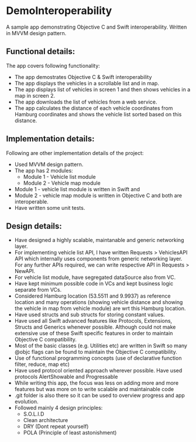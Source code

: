 # DemoInteroperability
A sample app demonstrating Objective C and Swift interoperability. Written in MVVM design pattern.

## Functional details:
The app covers following functionality:
* The app demostrates Objective C & Swift interoperability
* The app displays the vehicles in a scrollable list and in map.
* The app displays list of vehicles in screen 1 and then shows vehicles in a map in screen 2.
* The app downloads the list of vehicles from a web service.
* The app calculates the distance of each vehicle coordinates from Hamburg coordinates and shows the vehicle list sorted based on this distance.

## Implementation details:
Following are other implementation details of the project:
* Used MVVM design pattern.
* The app has 2 modules:
   * Module 1 - Vehicle list module
   * Module 2 - Vehicle map module
* Module 1 - vehicle list module is written in Swift and 
* Module 2 - vehicle map module is written in Objective C and both are interoperable.
* Have written some unit tests. 

## Design details:
* Have designed a highly scalable, maintanable and generic networking layer. 
* For implementing vehicle list API, I have written Requests > VehiclesAPI API which internally uses components from generic networking layer. For any further APIs required, we can write respective API in Requests > NewAPI. 
* For vehicle list module, have segregated dataSource also from VC. 
* Have kept minimum possible code in VCs and kept business logic separate from VCs.
* Considered Hamburg location (53.5511 and 9.9937) as reference location and many operations (showing vehicle distance and showing the vehicle in map from vehicle module) are wrt this Hamburg location.
* Have used structs and sub structs for storing constant values.
* Have used all Swift advanced features like Protocols, Extensions, Structs and Generics whenever possible. Although could not make extensive use of these Swift specific features in order to maintain Objective C compatibility.
* Most of the basic classes (e.g. Utilities etc) are written in Swift so many @objc flags can be found to maintain the Objective C compatibility.
* Use of functional programming concepts (use of declarative function filter, reduce, map etc)
* Have used protocol oriented approach wherever possible. Have used protocols AlertShowable and Progressable
* While writing this app, the focus was less on adding more and more features but was more on to write scalable and maintainable code
* .git folder is also there so it can be used to overview progress and app evolution.
* Followed mainly 4 design principles:
    * S.O.L.I.D
    * Clean architecture
    * DRY (Dont repeat yourself)
    * POLA (Principle of least astonishment)

